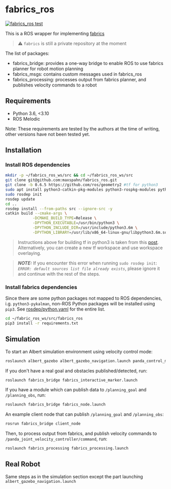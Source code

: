 # fabrics_ros

[![fabrics_ros test](https://github.com/maxspahn/fabrics_ros/actions/workflows/fabrics_ros_test.yml/badge.svg?branch=ft-ci)](https://github.com/maxspahn/fabrics_ros/actions/workflows/fabrics_ros_test.yml)

This is a ROS wrapper for implementing [fabrics](https://github.com/maxspahn/fabrics)

> ⚠️ `fabrics` is still a private repository at the moment 


The list of packages:
- fabrics_bridge: provides a one-way bridge to enable ROS to use fabrics planner for robot motion planning
- fabrics_msgs: contains custom messages used in fabrics_ros
- fabrics_processing: processes output from fabrics planner, and publishes velocity commands to a robot

## Requirements

- Python 3.6, <3.10
- ROS Melodic

Note: These requirements are tested by the authors at the time of writing, other versions have not been tested yet.

## Installation

### Install ROS dependencies

```bash
mkdir -p ~/fabrics_ros_ws/src && cd ~/fabrics_ros_ws/src
git clone git@github.com:maxspahn/fabrics_ros.git
git clone -b 0.6.5 https://github.com/ros/geometry2 #tf for python3
sudo apt install python3-catkin-pkg-modules python3-rospkg-modules python3-empy #prerequisites to use python3 with ROS
sudo rosdep init
rosdep update
cd ..
rosdep install --from-paths src --ignore-src -y
catkin build --cmake-args \
            -DCMAKE_BUILD_TYPE=Release \
            -DPYTHON_EXECUTABLE=/usr/bin/python3 \
            -DPYTHON_INCLUDE_DIR=/usr/include/python3.6m \
            -DPYTHON_LIBRARY=/usr/lib/x86_64-linux-gnu/libpython3.6m.so
```

> Instructions above for building tf in python3 is taken from this [post](https://answers.ros.org/question/326226/importerror-dynamic-module-does-not-define-module-export-function-pyinit__tf2/). Alternatively, you can create a new tf workspace and use workspace overlaying.

> **_NOTE:_**  If you encounter this error when running `sudo rosdep init`:  
*`ERROR: default sources list file already exists`*, please ignore it and continue with the rest of the steps.

### Install fabrics dependencies


Since there are some python packages not mapped to ROS dependencies, i.g. `python3-pykalman`, non-ROS Python packages will be installed using `pip3`. See [rosdep/python.yaml](https://github.com/ros/rosdistro/blob/master/rosdep/python.yaml) for the entire list.


```bash
cd ~/fabric_ros_ws/src/fabrics_ros
pip3 install -r requirements.txt
```





## Simulation

To start an Albert simulation environment using velocity control mode:

```bash
roslaunch albert_gazebo albert_gazebo_navigation.launch panda_control_mode:=velocity
```

If you don't have a real goal and obstacles published/detected, run:

```bash
roslaunch fabrics_bridge fabrics_interactive_marker.launch
```


If you have a module which can publish data to `/planning_goal` and `/planning_obs`, run:

```bash
roslaunch fabrics_bridge fabrics_node.launch
```
An example client node that can publish `/planning_goal` and `/planning_obs`:


```bash
rosrun fabrics_bridge client_node
```



Then, to process output from fabrics, and publish velocity commands to `/panda_joint_velocity_controller/command`, run:

```bash
roslaunch fabrics_processing fabrics_processing.launch
```

## Real Robot


Same steps as in the simulation section except the part launching `albert_gazebo_navigation.launch` 

